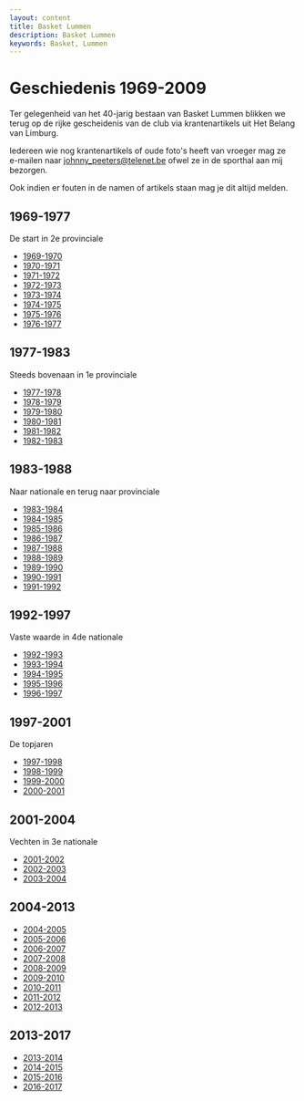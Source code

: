 ```yaml
---
layout: content
title: Basket Lummen
description: Basket Lummen
keywords: Basket, Lummen
---
```


# Geschiedenis 1969-2009

Ter gelegenheid van het 40-jarig bestaan van Basket Lummen blikken we terug op de rijke gescheidenis van de club via krantenartikels uit Het Belang van Limburg.

Iedereen wie nog krantenartikels of oude foto's heeft van vroeger mag ze e-mailen naar [johnny_peeters@telenet.be](mailto:johnny_peeters@telenet.be) ofwel ze in de sporthal aan mij bezorgen.

Ook indien er fouten in de namen of artikels staan mag je dit altijd melden.

## 1969-1977

De start in 2e provinciale

 * [1969-1970](/club/geschiedenis/1969-1970) 
 * [1970-1971](/club/geschiedenis/1970-1971) 
 * [1971-1972](/club/geschiedenis/1971-1972) 
 * [1972-1973](/club/geschiedenis/1972-1973) 
 * [1973-1974](/club/geschiedenis/1973-1974) 
 * [1974-1975](/club/geschiedenis/1974-1975) 
 * [1975-1976](/club/geschiedenis/1975-1976) 
 * [1976-1977](/club/geschiedenis/1976-1977)

## 1977-1983

Steeds bovenaan in 1e provinciale
 
 * [1977-1978](/club/geschiedenis/1977-1978) 
 * [1978-1979](/club/geschiedenis/1978-1979) 
 * [1979-1980](/club/geschiedenis/1979-1980) 
 * [1980-1981](/club/geschiedenis/1980-1981) 
 * [1981-1982](/club/geschiedenis/1981-1982) 
 * [1982-1983](/club/geschiedenis/1982-1983) 
 
## 1983-1988

Naar nationale en terug naar provinciale
 
 * [1983-1984](/club/geschiedenis/1983-1984)
 * [1984-1985](/club/geschiedenis/1984-1985)
 * [1985-1986](/club/geschiedenis/1985-1986)
 * [1986-1987](/club/geschiedenis/1986-1987)
 * [1987-1988](/club/geschiedenis/1987-1988) 
 * [1988-1989](/club/geschiedenis/1988-1989) 
 * [1989-1990](/club/geschiedenis/1989-1990) 
 * [1990-1991](/club/geschiedenis/1990-1991) 
 * [1991-1992](/club/geschiedenis/1991-1992)
 
## 1992-1997

Vaste waarde in 4de nationale

 * [1992-1993](/club/geschiedenis/1992-1993)
 * [1993-1994](/club/geschiedenis/1993-1994)
 * [1994-1995](/club/geschiedenis/1994-1995)
 * [1995-1996](/club/geschiedenis/1995-1996)
 * [1996-1997](/club/geschiedenis/1996-1997)
 
## 1997-2001

De topjaren
 
 * [1997-1998](/club/geschiedenis/1997-1998)
 * [1998-1999](/club/geschiedenis/1998-1999)
 * [1999-2000](/club/geschiedenis/1999-2000)
 * [2000-2001](/club/geschiedenis/2000-2001)

## 2001-2004

Vechten in 3e nationale 

 * [2001-2002](/club/geschiedenis/2001-2002)
 * [2002-2003](/club/geschiedenis/2002-2003)
 * [2003-2004](/club/geschiedenis/2003-2004)
 
## 2004-2013

 * [2004-2005](/club/geschiedenis/2004-2005)
 * [2005-2006](/club/geschiedenis/2005-2006)
 * [2006-2007](/club/geschiedenis/2006-2007) 
 * [2007-2008](/club/geschiedenis/2007-2008) 
 * [2008-2009](/club/geschiedenis/2008-2009)
 * [2009-2010](/club/geschiedenis/2009-2010)
 * [2010-2011](/club/geschiedenis/2010-2011)
 * [2011-2012](/club/geschiedenis/2011-2012)
 * [2012-2013](/club/geschiedenis/2012-2013)
 
## 2013-2017

 * [2013-2014](/club/geschiedenis/2013-2014)
 * [2014-2015](/club/geschiedenis/2014-2015)
 * [2015-2016](/club/geschiedenis/2015-2016)
 * [2016-2017](/club/geschiedenis/2016-2017)

